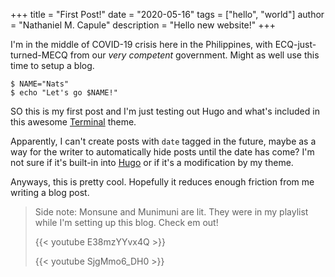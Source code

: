 +++
title = "First Post!"
date = "2020-05-16"
tags = ["hello", "world"]
author = "Nathaniel M. Capule"
description = "Hello new website!"
+++

I'm in the middle of COVID-19 crisis here in the Philippines, with
ECQ-just-turned-MECQ from our _very competent_ government. Might as well use
this time to setup a blog.

```shell
$ NAME="Nats"
$ echo "Let's go $NAME!"
```

SO this is my first post and I'm just testing out Hugo and what's included in
this awesome [Terminal](https://themes.gohugo.io/hugo-theme-terminal/) theme.

Apparently, I can't create posts with `date` tagged in the future, maybe as a
way for the writer to automatically hide posts until the date has come? I'm not
sure if it's built-in into [Hugo](https://gohugo.io) or if it's a modification
by my theme.

Anyways, this is pretty cool. Hopefully it reduces enough friction from me
writing a blog post.

> Side note: Monsune and Munimuni are lit. They were in my playlist while I'm
> setting up this blog. Check em out!
>
> {{< youtube E38mzYYvx4Q >}}
>
> {{< youtube SjgMmo6_DH0 >}}
